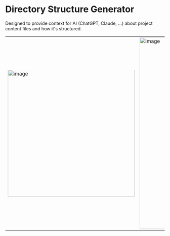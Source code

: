 # Directory Structure Generator

Designed to provide context for AI (ChatGPT, Claude, ...) about project content files and how it's structured.
<table>
  <tr>
    <td>
      <img width="401" alt="image" src="https://github.com/user-attachments/assets/09afa3a3-2fa2-4ef8-a530-1eab0e6de1bc" />
    </td>
    <td>
      <img width="607" alt="image" src="https://github.com/user-attachments/assets/a98265b9-d7f1-4aed-aacd-b2755adbaae3" />
    </td>
  </tr>
</div>
